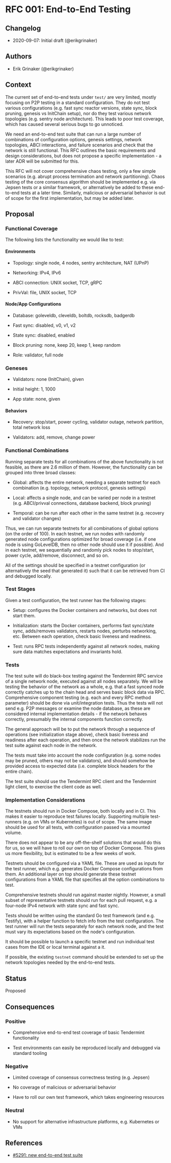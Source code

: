 # RFC 001: End-to-End Testing

## Changelog

- 2020-09-07: Initial draft (@erikgrinaker)

## Authors

- Erik Grinaker (@erikgrinaker)

## Context

The current set of end-to-end tests under `test/` are very limited, mostly focusing on P2P testing in a standard configuration. They do not test various configurations (e.g. fast sync reactor versions, state sync, block pruning, genesis vs InitChain setup), nor do they test various network topologies (e.g. sentry node architecture). This leads to poor test coverage, which has caused several serious bugs to go unnoticed.

We need an end-to-end test suite that can run a large number of combinations of configuration options, genesis settings, network topologies, ABCI interactions, and failure scenarios and check that the network is still functional. This RFC outlines the basic requirements and design considerations, but does not propose a specific implementation - a later ADR will be submitted for this.

This RFC will not cover comprehensive chaos testing, only a few simple scenarios (e.g. abrupt process termination and network partitioning). Chaos testing of the core consensus algorithm should be implemented e.g. via Jepsen tests or a similar framework, or alternatively be added to these end-to-end tests at a later time. Similarly, malicious or adversarial behavior is out of scope for the first implementation, but may be added later.

## Proposal

### Functional Coverage

The following lists the functionality we would like to test:

#### Environments

- Topology: single node, 4 nodes, sentry architecture, NAT (UPnP)

- Networking: IPv4, IPv6

- ABCI connection: UNIX socket, TCP, gRPC

- PrivVal: file, UNIX socket, TCP

#### Node/App Configurations

- Database: goleveldb, cleveldb, boltdb, rocksdb, badgerdb

- Fast sync: disabled, v0, v1, v2

- State sync: disabled, enabled

- Block pruning: none, keep 20, keep 1, keep random

- Role: validator, full node

### Geneses

- Validators: none (InitChain), given

- Initial height: 1, 1000

- App state: none, given

#### Behaviors

- Recovery: stop/start, power cycling, validator outage, network partition, total network loss

- Validators: add, remove, change power

### Functional Combinations

Running separate tests for all combinations of the above functionality is not feasible, as there are 2.6 million of them. However, the functionality can be grouped into three broad classes:

- Global: affects the entire network, needing a separate testnet for each combination (e.g. topology, network protocol, genesis settings)

- Local: affects a single node, and can be varied per node in a testnet (e.g. ABCI/privval connections, database backend, block pruning)

- Temporal: can be run after each other in the same testnet (e.g. recovery and validator changes)

Thus, we can run separate testnets for all combinations of global options (on the order of 100). In each testnet, we run nodes with randomly generated node configurations optimized for broad coverage (i.e. if one node is using GoLevelDB, then no other node should use it if possible). And in each testnet, we sequentially and randomly pick nodes to stop/start, power cycle, add/remove, disconnect, and so on.

All of the settings should be specified in a testnet configuration (or alternatively the seed that generated it) such that it can be retrieved from CI and debugged locally.

### Test Stages

Given a test configuration, the test runner has the following stages:

- Setup: configures the Docker containers and networks, but does not start them.

- Initialization: starts the Docker containers, performs fast sync/state sync, adds/removes validators, restarts nodes, perturbs networking, etc. Between each operation, check basic liveness and readiness.

- Test: runs RPC tests independently against all network nodes, making sure data matches expectations and invariants hold.

### Tests

The test suite will do black-box testing against the Tendermint RPC service of a single network node, executed against all nodes separately. We will be testing the behavior of the network as a whole, e.g. that a fast synced node correctly catches up to the chain head and serves basic block data via RPC. Comprehensive component testing (e.g. each and every RPC method parameter) should be done via unit/integration tests. Thus the tests will not send e.g. P2P messages or examine the node database, as these are considered internal implementation details - if the network behaves correctly, presumably the internal components function correctly.

The general approach will be to put the network through a sequence of operations (see initialization stage above), check basic liveness and readiness after each operation, and then once the network stabilizes run the test suite against each node in the network.

The tests must take into account the node configuration (e.g. some nodes may be pruned, others may not be validators), and should somehow be provided access to expected data (i.e. complete block headers for the entire chain).

The test suite should use the Tendermint RPC client and the Tendermint light client, to exercise the client code as well.

### Implementation Considerations

The testnets should run in Docker Compose, both locally and in CI. This makes it easier to reproduce test failures locally. Supporting multiple test-runners (e.g. on VMs or Kubernetes) is out of scope. The same image should be used for all tests, with configuration passed via a mounted volume.

There does not appear to be any off-the-shelf solutions that would do this for us, so we will have to roll our own on top of Docker Compose. This gives us more flexibility, but is estimated to be a few weeks of work.

Testnets should be configured via a YAML file. These are used as inputs for the test runner, which e.g. generates Docker Compose configurations from them. An additional layer on top should generate these testnet configurations from a YAML file that specifies all the option combinations to test.

Comprehensive testnets should run against master nightly. However, a small subset of representative testnets should run for each pull request, e.g. a four-node IPv4 network with state sync and fast sync.

Tests should be written using the standard Go test framework (and e.g. Testify), with a helper function to fetch info from the test configuration. The test runner will run the tests separately for each network node, and the test must vary its expectations based on the node's configuration.

It should be possible to launch a specific testnet and run individual test cases from the IDE or local terminal against a it.

If possible, the existing `testnet` command should be extended to set up the network topologies needed by the end-to-end tests.

## Status

Proposed

## Consequences

### Positive

- Comprehensive end-to-end test coverage of basic Tendermint functionality

- Test environments can easily be reproduced locally and debugged via standard tooling

### Negative

- Limited coverage of consensus correctness testing (e.g. Jepsen)

- No coverage of malicious or adversarial behavior

- Have to roll our own test framework, which takes engineering resources

### Neutral

- No support for alternative infrastructure platforms, e.g. Kubernetes or VMs

## References

- [#5291: new end-to-end test suite](https://github.com/tendermint/tendermint/issues/5291)

